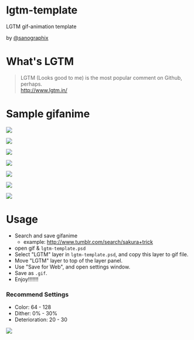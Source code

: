 # lgtm-template

LGTM gif-animation template

by [@sanographix](https://twitter.com/sanographix)

# What's LGTM

> LGTM (Looks good to me) is the most popular comment on Github, perhaps.  
> <http://www.lgtm.in/>

# Sample gifanime

![](https://31.media.tumblr.com/8f3dcd77c5fcdaef5c5854dd2f1f9f81/tumblr_inline_n203hxhIyt1qaxsyz.gif)

![](https://31.media.tumblr.com/d9d3b44a45665d66cbdf71aa2c49a0c8/tumblr_inline_n203iptAmQ1qaxsyz.gif)

![](https://31.media.tumblr.com/1159011765e3a78d6703418b16a0ab11/tumblr_inline_n203fpTeF51qaxsyz.gif)

![](https://31.media.tumblr.com/6e12f2ec4e225903a2ceafe538e4e4d8/tumblr_inline_n203h2BwAb1qaxsyz.gif)

![](https://31.media.tumblr.com/976e4833ce387eaac12ef208e9b2c1ce/tumblr_inline_n203g3A4Kz1qaxsyz.gif)

![](https://31.media.tumblr.com/d61e3489c4b94cf5a216c55472f6ff62/tumblr_inline_n203cgWugo1qaxsyz.gif)

![](https://31.media.tumblr.com/e75984ab694ff913fcb1627f689f80d7/tumblr_inline_n203gkR91V1qaxsyz.gif)


# Usage

- Search and save gifanime
	- example: <http://www.tumblr.com/search/sakura+trick>
- open gif & `lgtm-template.psd`
- Select "LGTM" layer in `lgtm-template.psd`, and copy this layer to gif file.
- Move "LGTM" layer to top of the layer panel.
- Use "Save for Web", and open settings window.
- Save as `.gif`.
- Enjoy!!!!!!!

### Recommend Settings

- Color: 64 - 128
- Dither: 0% - 30%
- Deterioration: 20 - 30

![](https://31.media.tumblr.com/096bbda428060793e6470b8663821ebd/tumblr_inline_n204d4whud1qaxsyz.png)
